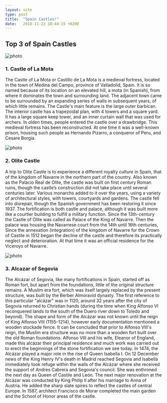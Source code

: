 ```yaml
---
layout: site
type: post 
title:  "Spain Castles!"
date:   2018-11-22 10:44:15 +0200
---
```


<section class="post-spain">
    <div class="spain-castles">
        <h2>Top 3 of Spain Castles</h2>
        <article class="la-mota">
            <img src="{{ site.baseurl }}../assets/Spain Castles/castle_of_la_mota.jpg" alt="photo">
            <h3>1. Castle of La Mota</h3>
            <p>The Castle of La Mota or Castillo de La Mota is a medieval fortress, located in the town of Medina del Campo, province of Valladolid, Spain. It is so named because of its location on an elevated hill, a mota (in Spanish), from where it dominates the town and surrounding land. The adjacent town came to be surrounded by an expanding series of walls in subsequent years, of which little remains. The Castle's main feature is the large outer barbican. The interior castle has a trapezoidal plan, with 4 towers and a square yard. It has a large square keep tower, and an inner curtain wall that was used for archers. In olden times, people entered the castle over a drawbridge. This medieval fortress has been reconstructed. At one time it was a well-known prison, housing such people as Hernando Pizarro, a conqueror of Peru, and Cesare Borgia.</p>
        </article>
        <article class="olite">
            <img src="{{ site.baseurl }}../assets/Spain Castles/olite_castle.jpg" alt="photo">
            <h3>2. Olite Castle</h3>
            <p>A trip to Olite Castle is to experience a different royalty culture in Spain, that of the kingdom of Navarre in the northern part of the country. Also known as the Palacio Real de Olite, the castle was built on first century Roman ruins, though the castle’s construction did not take place until several centuries later. Various monarchs added to it over the years, using a variety of architectural styles, with towers, courtyards and gardens. The castle fell into disrepair, though the Spanish government has been restoring it since 1937. The fortification is both castle and palace, although it was built more like a courtier building to fulfill a military function. Since the 13th-century the Castle of Olite was called as Palace of the King of Navarre. Then the palace was housing the Navarrese court from the 14th until 16th centuries, Since the annexation (integration) of the kingdom of Navarre for the Crown of Castile in 1512 began the decline of the castle and therefore its practically neglect and deterioration. At that time it was an official residence for the Viceroys of Navarre.</p>
        </article>
        <article class="alcazar">
            <img src="{{ site.baseurl }}../assets/Spain Castles/alcazar_of_segovia.jpg" alt="photo">
            <h3>3. Alcazar of Segovia</h3>
            <p>The Alcázar of Segovia, like many fortifications in Spain, started off as Roman fort, but apart from the foundations, little of the original structure remains. A Muslim era fort, which was itself largely replaced by the present structure, was built by the Berber Almoravid dynasty. The first reference to this particular "alcázar" was in 1120, around 32 years after the city of Segovia returned to Christian hands (during the time when King Alfonso VI reconquered lands to the south of the Duero river down to Toledo and beyond). The shape and form of the Alcázar was not known until the reign of King Alfonso VIII (1155–1214), however early documentation mentioned a wooden stockade fence. It can be concluded that prior to Alfonso VIII's reign, the Muslim era structure was no more than a wooden fort built over the old Roman foundations. Alfonso VIII and his wife, Eleanor of England, made this alcázar their principal residence and much work was carried out to erect the beginnings of the stone fortification we see today. In 1474, the Alcázar played a major role in the rise of Queen Isabella I. On 12 December news of the King Henry IV's death in Madrid reached Segovia and Isabella immediately took refuge within the walls of the Alcázar where she received the support of Andres Cabrera and Segovia's council. She was enthroned the next day as Queen of Castile and León. The next major renovation at the Alcázar was conducted by King Philip II after his marriage to Anna of Austria. He added the sharp slate spires to reflect the castles of central Europe. In 1587, architect Francisco de Morar completed the main garden and the School of Honor areas of the castle.</p>
        </article>
    </div> 
</section>
